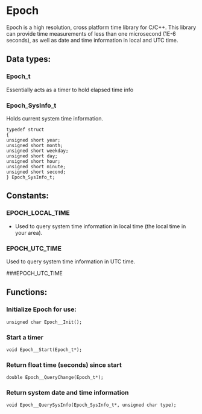 # Epoch

Epoch is a high resolution, cross platform time library for C/C++.
This library can provide time measurements of less than one microsecond (1E-6 seconds),
as well as date and time information in local and UTC time.




## Data types:



### Epoch_t

Essentially acts as a timer to hold elapsed time info


### Epoch_SysInfo_t

Holds current system time information.

    typedef struct
    {
	unsigned short year;
	unsigned short month;
	unsigned short weekday;
	unsigned short day;
	unsigned short hour;
	unsigned short minute;
	unsigned short second;
    } Epoch_SysInfo_t;
    

## Constants:


### EPOCH_LOCAL_TIME

-  Used to query system time information in local time (the local time in your area).


### EPOCH_UTC_TIME

Used to query system time information in UTC time.


###EPOCH_UTC_TIME



## Functions:

### Initialize Epoch for use:

    unsigned char Epoch__Init();

  
### Start a timer

    void Epoch__Start(Epoch_t*);

  
### Return float time (seconds) since start

    double Epoch__QueryChange(Epoch_t*);

  
### Return system date and time information

    void Epoch__QuerySysInfo(Epoch_SysInfo_t*, unsigned char type);
